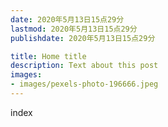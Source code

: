```yaml
---
date: 2020年5月13日15点29分
lastmod: 2020年5月13日15点29分
publishdate: 2020年5月13日15点29分

title: Home title
description: Text about this post
images:
- images/pexels-photo-196666.jpeg
---
```


index
